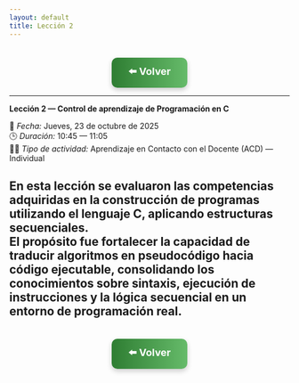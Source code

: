 ```yaml
---
layout: default
title: Lección 2
---
```


<div align="center">

<!-- Botón de regreso al índice -->
<a href="../Unidad1" style="
    background: linear-gradient(90deg, #2E7D32, #66BB6A);
    color: white;
    padding: 12px 30px;
    text-decoration: none;
    font-size: 18px;
    font-weight: bold;
    border-radius: 10px;
    box-shadow: 0 4px 10px rgba(0,0,0,0.2);
    display: inline-block;
    margin-top: 20px;
">
⬅️ Volver
</a>

</div>

---

**Lección 2 — Control de aprendizaje de Programación en C**

📅 *Fecha:* Jueves, 23 de octubre de 2025  
🕒 *Duración:* 10:45 — 11:05  
👨‍🏫 *Tipo de actividad:* Aprendizaje en Contacto con el Docente (ACD) — Individual  

En esta lección se evaluaron las competencias adquiridas en la construcción de programas utilizando el lenguaje **C**, aplicando estructuras secuenciales.  
El propósito fue fortalecer la capacidad de traducir algoritmos en pseudocódigo hacia código ejecutable, consolidando los conocimientos sobre sintaxis, ejecución de instrucciones y la lógica secuencial en un entorno de programación real.
---

<div align="center">

<!-- Botón de regreso al índice -->
<a href="../Unidad1" style="
    background: linear-gradient(90deg, #2E7D32, #66BB6A);
    color: white;
    padding: 12px 30px;
    text-decoration: none;
    font-size: 18px;
    font-weight: bold;
    border-radius: 10px;
    box-shadow: 0 4px 10px rgba(0,0,0,0.2);
    display: inline-block;
    margin-top: 20px;
">
⬅️ Volver
</a>

</div>
